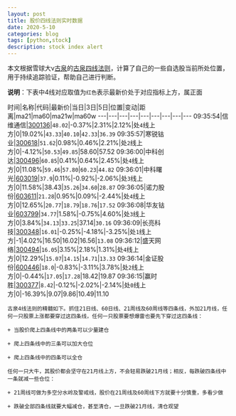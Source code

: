 ```yaml
---
layout: post
title: 股价四线法则实时数据
date: 2020-5-10
categories: blog
tags: [python,stock]
description: stock index alert
---
```



本文根据雪球大v[古泉](https://xueqiu.com/u/7148646888)的[古泉四线法则](https://xueqiu.com/7148646888/130498192)，计算了自己的一些自选股当前所处位置，用于持续追踪验证，帮助自己进行判断。

**说明**：下表中4线对应取值为`红色`表示最新价处于对应指标上方，属正面

时间|名称|代码|最新价|当日|3日|5日|位置|变动|距离|ma21|ma60|ma21w|ma60w
---|---|---|---|---|---|---|---|---
09:35:54|信维通信|[300136](https://xueqiu.com/S/SZ300136)|`48.02`|-0.37%|2.31%|2.12%|处`4`线上方|0|19.02%|`43.33`|`40.10`|`42.33`|`36.39`
09:35:57|寒锐钴业|[300618](https://xueqiu.com/S/SZ300618)|`51.62`|0.98%|0.46%|2.21%|处`2`线上方|0|-4.12%|`50.53`|`49.85`|58.60|57.52
09:36:00|中科创达|[300496](https://xueqiu.com/S/SZ300496)|`60.85`|0.41%|0.64%|2.45%|处`4`线上方|0|11.08%|`59.46`|`57.80`|`60.23`|`44.82`
09:36:01|中科曙光|[603019](https://xueqiu.com/S/SH603019)|`37.9`|0.11%|-0.92%|-2.06%|处`3`线上方|0|11.58%|38.43|`35.26`|`34.60`|`28.87`
09:36:05|诺力股份|[603611](https://xueqiu.com/S/SH603611)|`21.28`|0.95%|0.09%|-2.44%|处`4`线上方|0|12.65%|`20.77`|`18.79`|`18.76`|`17.52`
09:36:08|华友钴业|[603799](https://xueqiu.com/S/SH603799)|`34.77`|1.58%|-0.75%|4.60%|处`3`线上方|0|3.84%|`34.13`|`33.25`|37.14|`30.16`
09:36:09|长亮科技|[300348](https://xueqiu.com/S/SZ300348)|`16.01`|-0.25%|-4.18%|-3.25%|处`1`线上方|-1|4.02%|16.50|16.02|16.56|`13.08`
09:36:12|盛天网络|[300494](https://xueqiu.com/S/SZ300494)|`16.05`|3.15%|2.18%|1.31%|处`4`线上方|0|12.29%|`15.07`|`14.15`|`14.71`|`13.33`
09:36:14|金证股份|[600446](https://xueqiu.com/S/SH600446)|`18.0`|-0.83%|-3.11%|3.78%|处`2`线上方|0|-0.44%|`17.05`|`17.28`|18.42|19.87
09:36:15|赢时胜|[300377](https://xueqiu.com/S/SZ300377)|`8.42`|-0.12%|-2.02%|-2.14%|处`0`线上方|0|-16.39%|9.07|9.86|10.49|11.10

```
古泉4线法则的精髓如下。抓住21日线、60日线、21周线及60周线等四条线，外加21月线，任何一只股票上涨都要穿过这四条线，任何一只股票要想爆雷也要先下穿过这四条线：

+ 当股价爬上四条线中的两条可以少量建仓

+ 爬上四条线中的三条可以加大仓位

+ 爬上四条线中的四条可以全仓

任何一只大牛，其股价都会坚守在21月线上方，不会轻易跌破21月线；相反，每跌破四条线中一条就减一些仓位：

+ 21周线可做为多空分水岭及警戒线，股价在21周线及60周线下方就要十分慎重，多看少做

+ 跌破全部四条线就要大幅减仓，甚至清仓，一旦跌破21月线，清仓观望
```